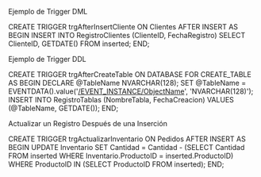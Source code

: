 Ejemplo de Trigger DML

CREATE TRIGGER trgAfterInsertCliente
ON Clientes
AFTER INSERT
AS
BEGIN
INSERT INTO RegistroClientes (ClienteID, FechaRegistro)
SELECT ClienteID, GETDATE() FROM inserted;
END;


Ejemplo de Trigger DDL

CREATE TRIGGER trgAfterCreateTable
ON DATABASE
FOR CREATE_TABLE
AS
BEGIN
DECLARE @TableName NVARCHAR(128);
SET @TableName =
EVENTDATA().value('[/EVENT_INSTANCE/ObjectName](1)',
'NVARCHAR(128)');
INSERT INTO RegistroTablas (NombreTabla, FechaCreacion)
VALUES (@TableName, GETDATE());
END;


 Actualizar un Registro Después de una Inserción

CREATE TRIGGER trgActualizarInventario
ON Pedidos
AFTER INSERT
AS
BEGIN
UPDATE Inventario
SET Cantidad = Cantidad - (SELECT Cantidad FROM inserted WHERE
Inventario.ProductoID = inserted.ProductoID)
WHERE ProductoID IN (SELECT ProductoID FROM inserted);
END;

